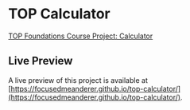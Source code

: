 # TOP Calculator

[TOP Foundations Course Project: Calculator](https://www.theodinproject.com/lessons/foundations-calculator)

## Live Preview

A live preview of this project is available at [https://focusedmeanderer.github.io/top-calculator/](https://focusedmeanderer.github.io/top-calculator/).

